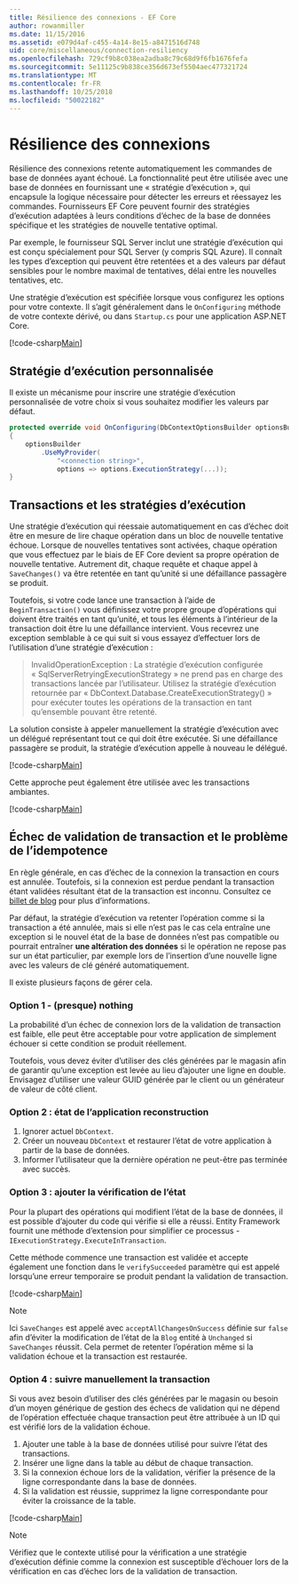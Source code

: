 ```yaml
---
title: Résilience des connexions - EF Core
author: rowanmiller
ms.date: 11/15/2016
ms.assetid: e079d4af-c455-4a14-8e15-a8471516d748
uid: core/miscellaneous/connection-resiliency
ms.openlocfilehash: 729cf9b8c038ea2adba8c79c68d9f6fb1676fefa
ms.sourcegitcommit: 5e11125c9b838ce356d673ef5504aec477321724
ms.translationtype: MT
ms.contentlocale: fr-FR
ms.lasthandoff: 10/25/2018
ms.locfileid: "50022182"
---
```

# <a name="connection-resiliency"></a>Résilience des connexions

Résilience des connexions retente automatiquement les commandes de base de données ayant échoué. La fonctionnalité peut être utilisée avec une base de données en fournissant une « stratégie d’exécution », qui encapsule la logique nécessaire pour détecter les erreurs et réessayez les commandes. Fournisseurs EF Core peuvent fournir des stratégies d’exécution adaptées à leurs conditions d’échec de la base de données spécifique et les stratégies de nouvelle tentative optimal.

Par exemple, le fournisseur SQL Server inclut une stratégie d’exécution qui est conçu spécialement pour SQL Server (y compris SQL Azure). Il connaît les types d’exception qui peuvent être retentées et a des valeurs par défaut sensibles pour le nombre maximal de tentatives, délai entre les nouvelles tentatives, etc.

Une stratégie d’exécution est spécifiée lorsque vous configurez les options pour votre contexte. Il s’agit généralement dans le `OnConfiguring` méthode de votre contexte dérivé, ou dans `Startup.cs` pour une application ASP.NET Core.

[!code-csharp[Main](../../../samples/core/Miscellaneous/ConnectionResiliency/Program.cs#OnConfiguring)]

## <a name="custom-execution-strategy"></a>Stratégie d’exécution personnalisée

Il existe un mécanisme pour inscrire une stratégie d’exécution personnalisée de votre choix si vous souhaitez modifier les valeurs par défaut.

``` csharp
protected override void OnConfiguring(DbContextOptionsBuilder optionsBuilder)
{
    optionsBuilder
        .UseMyProvider(
            "<connection string>",
            options => options.ExecutionStrategy(...));
}
```

## <a name="execution-strategies-and-transactions"></a>Transactions et les stratégies d’exécution

Une stratégie d’exécution qui réessaie automatiquement en cas d’échec doit être en mesure de lire chaque opération dans un bloc de nouvelle tentative échoue. Lorsque de nouvelles tentatives sont activées, chaque opération que vous effectuez par le biais de EF Core devient sa propre opération de nouvelle tentative. Autrement dit, chaque requête et chaque appel à `SaveChanges()` va être retentée en tant qu’unité si une défaillance passagère se produit.

Toutefois, si votre code lance une transaction à l’aide de `BeginTransaction()` vous définissez votre propre groupe d’opérations qui doivent être traités en tant qu’unité, et tous les éléments à l’intérieur de la transaction doit être lu une défaillance intervient. Vous recevrez une exception semblable à ce qui suit si vous essayez d’effectuer lors de l’utilisation d’une stratégie d’exécution :

> InvalidOperationException : La stratégie d’exécution configurée « SqlServerRetryingExecutionStrategy » ne prend pas en charge des transactions lancée par l’utilisateur. Utilisez la stratégie d’exécution retournée par « DbContext.Database.CreateExecutionStrategy() » pour exécuter toutes les opérations de la transaction en tant qu’ensemble pouvant être retenté.

La solution consiste à appeler manuellement la stratégie d’exécution avec un délégué représentant tout ce qui doit être exécutée. Si une défaillance passagère se produit, la stratégie d’exécution appelle à nouveau le délégué.

[!code-csharp[Main](../../../samples/core/Miscellaneous/ConnectionResiliency/Program.cs#ManualTransaction)]

Cette approche peut également être utilisée avec les transactions ambiantes.

[!code-csharp[Main](../../../samples/core/Miscellaneous/ConnectionResiliency/Program.cs#AmbientTransaction)]

## <a name="transaction-commit-failure-and-the-idempotency-issue"></a>Échec de validation de transaction et le problème de l’idempotence

En règle générale, en cas d’échec de la connexion la transaction en cours est annulée. Toutefois, si la connexion est perdue pendant la transaction étant validées résultant état de la transaction est inconnu. Consultez ce [billet de blog](https://blogs.msdn.com/b/adonet/archive/2013/03/11/sql-database-connectivity-and-the-idempotency-issue.aspx) pour plus d’informations.

Par défaut, la stratégie d’exécution va retenter l’opération comme si la transaction a été annulée, mais si elle n’est pas le cas cela entraîne une exception si le nouvel état de la base de données n’est pas compatible ou pourrait entraîner **une altération des données** si le opération ne repose pas sur un état particulier, par exemple lors de l’insertion d’une nouvelle ligne avec les valeurs de clé généré automatiquement.

Il existe plusieurs façons de gérer cela.

### <a name="option-1---do-almost-nothing"></a>Option 1 - (presque) nothing

La probabilité d’un échec de connexion lors de la validation de transaction est faible, elle peut être acceptable pour votre application de simplement échouer si cette condition se produit réellement.

Toutefois, vous devez éviter d’utiliser des clés générées par le magasin afin de garantir qu’une exception est levée au lieu d’ajouter une ligne en double. Envisagez d’utiliser une valeur GUID générée par le client ou un générateur de valeur de côté client.

### <a name="option-2---rebuild-application-state"></a>Option 2 : état de l’application reconstruction

1. Ignorer actuel `DbContext`.
2. Créer un nouveau `DbContext` et restaurer l’état de votre application à partir de la base de données.
3. Informer l’utilisateur que la dernière opération ne peut-être pas terminée avec succès.

### <a name="option-3---add-state-verification"></a>Option 3 : ajouter la vérification de l’état

Pour la plupart des opérations qui modifient l’état de la base de données, il est possible d’ajouter du code qui vérifie si elle a réussi. Entity Framework fournit une méthode d’extension pour simplifier ce processus - `IExecutionStrategy.ExecuteInTransaction`.

Cette méthode commence une transaction est validée et accepte également une fonction dans le `verifySucceeded` paramètre qui est appelé lorsqu’une erreur temporaire se produit pendant la validation de transaction.

[!code-csharp[Main](../../../samples/core/Miscellaneous/ConnectionResiliency/Program.cs#Verification)]

> [!NOTE]
> Ici `SaveChanges` est appelé avec `acceptAllChangesOnSuccess` définie sur `false` afin d’éviter la modification de l’état de la `Blog` entité à `Unchanged` si `SaveChanges` réussit. Cela permet de retenter l’opération même si la validation échoue et la transaction est restaurée.

### <a name="option-4---manually-track-the-transaction"></a>Option 4 : suivre manuellement la transaction

Si vous avez besoin d’utiliser des clés générées par le magasin ou besoin d’un moyen générique de gestion des échecs de validation qui ne dépend de l’opération effectuée chaque transaction peut être attribuée à un ID qui est vérifié lors de la validation échoue.

1. Ajouter une table à la base de données utilisé pour suivre l’état des transactions.
2. Insérer une ligne dans la table au début de chaque transaction.
3. Si la connexion échoue lors de la validation, vérifier la présence de la ligne correspondante dans la base de données.
4. Si la validation est réussie, supprimez la ligne correspondante pour éviter la croissance de la table.

[!code-csharp[Main](../../../samples/core/Miscellaneous/ConnectionResiliency/Program.cs#Tracking)]

> [!NOTE]
> Vérifiez que le contexte utilisé pour la vérification a une stratégie d’exécution définie comme la connexion est susceptible d’échouer lors de la vérification en cas d’échec lors de la validation de transaction.
